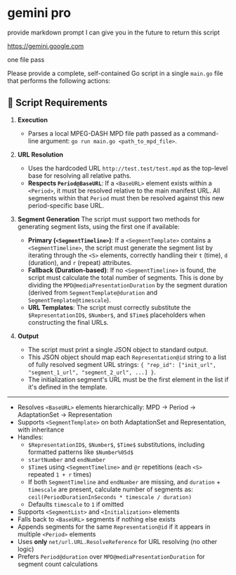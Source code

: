 # gemini pro

provide markdown prompt I can give you in the future to return this script

https://gemini.google.com

one file pass

Please provide a complete, self-contained Go script in a single `main.go` file that performs the following actions:

## 📜 Script Requirements

1.  **Execution**
    * Parses a local MPEG-DASH MPD file path passed as a command-line argument: `go run main.go <path_to_mpd_file>`.

2.  **URL Resolution**
    * Uses the hardcoded URL `http://test.test/test.mpd` as the top-level base for resolving all relative paths.
    * **Respects `Period@BaseURL`**: If a `<BaseURL>` element exists within a `<Period>`, it must be resolved relative to the main manifest URL. All segments within that `Period` must then be resolved against this new period-specific base URL.

3.  **Segment Generation**
    The script must support two methods for generating segment lists, using the first one if available:
    * **Primary (`<SegmentTimeline>`)**: If a `<SegmentTemplate>` contains a `<SegmentTimeline>`, the script must generate the segment list by iterating through the `<S>` elements, correctly handling their `t` (time), `d` (duration), and `r` (repeat) attributes.
    * **Fallback (Duration-based)**: If no `<SegmentTimeline>` is found, the script must calculate the total number of segments. This is done by dividing the `MPD@mediaPresentationDuration` by the segment duration (derived from `SegmentTemplate@duration` and `SegmentTemplate@timescale`).
    * **URL Templates**: The script must correctly substitute the `$RepresentationID$`, `$Number$`, and `$Time$` placeholders when constructing the final URLs.

4.  **Output**
    * The script must print a single JSON object to standard output.
    * This JSON object should map each `Representation@id` string to a list of fully resolved segment URL strings: `{ "rep_id": ["init_url", "segment_1_url", "segment_2_url", ...] }`.
    * The initialization segment's URL must be the first element in the list if it's defined in the template.

---

- Resolves `<BaseURL>` elements hierarchically: MPD → Period → AdaptationSet → Representation
- Supports `<SegmentTemplate>` on both AdaptationSet and Representation, with inheritance
- Handles:
  - `$RepresentationID$`, `$Number$`, `$Time$` substitutions, including formatted patterns like `$Number%05d$`
  - `startNumber` and `endNumber`
  - `$Time$` using `<SegmentTimeline>` and `@r` repetitions (each `<S>` repeated `1 + r` times)
  - If both `SegmentTimeline` and `endNumber` are missing, and `duration` + `timescale` are present, calculate number of segments as:
    `ceil(PeriodDurationInSeconds * timescale / duration)`
  - Defaults `timescale` to `1` if omitted
- Supports `<SegmentList>` and `<Initialization>` elements
- Falls back to `<BaseURL>` segments if nothing else exists
- Appends segments for the same `Representation@id` if it appears in multiple `<Period>` elements
- Uses **only** `net/url.URL.ResolveReference` for URL resolving (no other logic)
- Prefers `Period@duration` over `MPD@mediaPresentationDuration` for segment count calculations

